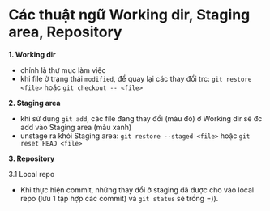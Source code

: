 # Các thuật ngữ Working dir, Staging area, Repository

**1. Working dir**

- chính là thư mục làm việc
- khi file ở trạng thái `modified`, để quay lại các thay đổi trc: `git restore <file>` hoặc `git checkout -- <file>`

**2. Staging area**

- khi sử dụng `git add`, các file đang thay đổi (màu đỏ) ở Working dir sẽ đc add vào Staging area (màu xanh)
- unstage ra khỏi Staging area: `git restore --staged <file>` hoặc `git reset HEAD <file>`

**3. Repository**

3.1 Local repo

- Khi thực hiện commit, những thay đổi ở staging đã được cho vào local repo (lưu 1 tập hợp các commit) và `git status` sẽ trống =)).
